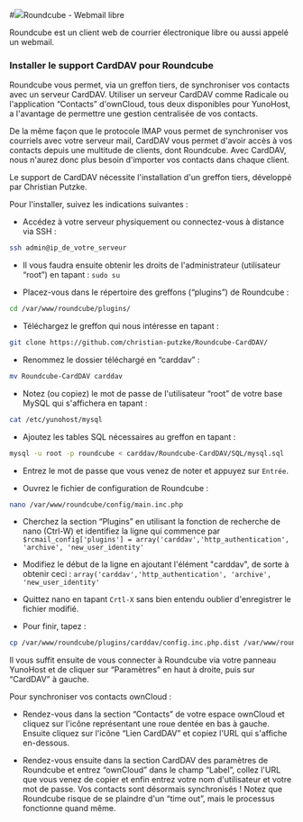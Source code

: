 #<img src="https://yunohost.org/images/roundcube.png">Roundcube - Webmail libre

Roundcube est un client web de courrier électronique libre ou aussi appelé un webmail.



### Installer le support CardDAV pour Roundcube

Roundcube vous permet, via un greffon tiers, de synchroniser vos contacts avec un serveur CardDAV. Utiliser un serveur CardDAV comme Radicale ou l'application “Contacts” d'ownCloud, tous deux disponibles pour YunoHost, a l'avantage de permettre une gestion centralisée de vos contacts. 

De la même façon que le protocole IMAP vous permet de synchroniser vos courriels avec votre serveur mail, CardDAV vous permet d'avoir accès à vos contacts depuis une multitude de clients, dont Roundcube. Avec CardDAV, nous n'aurez donc plus besoin d'importer vos contacts dans chaque client.

Le support de CardDAV nécessite l'installation d'un greffon tiers, développé par Christian Putzke.

Pour l'installer, suivez les indications suivantes :

* Accédez à votre serveur physiquement ou connectez-vous à distance via SSH : 
```bash
ssh admin@ip_de_votre_serveur
```

* Il vous faudra ensuite obtenir les droits de l'administrateur (utilisateur “root”) en tapant : `sudo su`

* Placez-vous dans le répertoire des greffons (“plugins”) de Roundcube :
```bash
cd /var/www/roundcube/plugins/
```

* Téléchargez le greffon qui nous intéresse en tapant :
```bash
git clone https://github.com/christian-putzke/Roundcube-CardDAV/
```

* Renommez le dossier téléchargé en “carddav” : 
```bash
mv Roundcube-CardDAV carddav
```

* Notez (ou copiez) le mot de passe de l'utilisateur “root” de votre base MySQL qui s'affichera en tapant :
```bash
cat /etc/yunohost/mysql
```

* Ajoutez les tables SQL nécessaires au greffon en tapant :
```bash
mysql -u root -p roundcube < carddav/Roundcube-CardDAV/SQL/mysql.sql
```

* Entrez le mot de passe que vous venez de noter et appuyez sur `Entrée`.

* Ouvrez le fichier de configuration de Roundcube :
```bash
nano /var/www/roundcube/config/main.inc.php
```

* Cherchez la section “Plugins” en utilisant la fonction de recherche de nano (Ctrl-W) et identifiez la ligne qui commence par `$rcmail_config['plugins'] = array('carddav','http_authentication', 'archive', 'new_user_identity'` 

* Modifiez le début de la ligne en ajoutant l'élément "carddav", de sorte à obtenir ceci : `array('carddav','http_authentication', 'archive', 'new_user_identity'`

* Quittez nano en tapant `Crtl-X` sans bien entendu oublier d'enregistrer le fichier modifié.

* Pour finir, tapez :
```bash
cp /var/www/roundcube/plugins/carddav/config.inc.php.dist /var/www/roundcube/plugins/carddav/config.inc.php
```

Il vous suffit ensuite de vous connecter à Roundcube via votre panneau YunoHost et de cliquer sur “Paramètres” en haut à droite, puis sur “CardDAV” à gauche.

Pour synchroniser vos contacts ownCloud :

* Rendez-vous dans la section “Contacts” de votre espace ownCloud et cliquez sur l'icône représentant une roue dentée en bas à gauche. Ensuite cliquez sur l'icône “Lien CardDAV” et copiez l'URL qui s'affiche en-dessous.

* Rendez-vous ensuite dans la section CardDAV des paramètres de Roundcube et entrez “ownCloud” dans le champ “Label”, collez l'URL que vous venez de copier et enfin entrez votre nom d'utilisateur et votre mot de passe. Vos contacts sont désormais synchronisés ! Notez que Roundcube risque de se plaindre d'un “time out”, mais le processus fonctionne quand même.